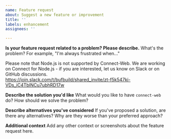 ```yaml
---
name: Feature request
about: Suggest a new feature or improvement
title: ''
labels: enhancement
assignees: ''

---
```


**Is your feature request related to a problem? Please describe.**
What's the problem? For example, "I'm always frustrated when..."

Please note that Node.js is not supported by Connect-Web. We are working on
Connect for Node.js - if you are interested, let us know on Slack or on
GitHub discussions.  
https://join.slack.com/t/bufbuild/shared_invite/zt-f5k547ki-VDs_iC4TblNCu7ubhRD17w

**Describe the solution you'd like**
What would you like to have `connect-web` do? How should we solve the problem?

**Describe alternatives you've considered**
If you've proposed a solution, are there any alternatives? Why are they worse
than your preferred approach?

**Additional context**
Add any other context or screenshots about the feature request here.
